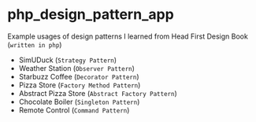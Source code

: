 # php_design_pattern_app
Example usages of design patterns I learned from Head First Design Book 
(`written in php`)
* SimUDuck (`Strategy Pattern`)
* Weather Station (`Observer Pattern`)
* Starbuzz Coffee (`Decorator Pattern`)
* Pizza Store (`Factory Method Pattern`)
* Abstract Pizza Store (`Abstract Factory Pattern`)
* Chocolate Boiler (`Singleton Pattern`)
* Remote Control (`Command Pattern`)
